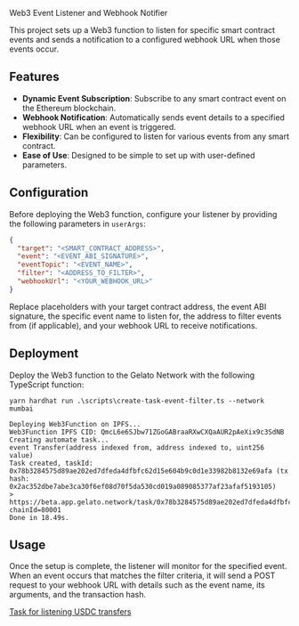 Web3 Event Listener and Webhook Notifier

This project sets up a Web3 function to listen for specific smart contract events and sends a notification to a configured webhook URL when those events occur.

## Features

- **Dynamic Event Subscription**: Subscribe to any smart contract event on the Ethereum blockchain.
- **Webhook Notification**: Automatically sends event details to a specified webhook URL when an event is triggered.
- **Flexibility**: Can be configured to listen for various events from any smart contract.
- **Ease of Use**: Designed to be simple to set up with user-defined parameters.

## Configuration

Before deploying the Web3 function, configure your listener by providing the following parameters in `userArgs`:

```json
{
  "target": "<SMART_CONTRACT_ADDRESS>",
  "event": "<EVENT_ABI_SIGNATURE>",
  "eventTopic": "<EVENT_NAME>",
  "filter": "<ADDRESS_TO_FILTER>",
  "webhookUrl": "<YOUR_WEBHOOK_URL>"
}
```

Replace placeholders with your target contract address, the event ABI signature, the specific event name to listen for, the address to filter events from (if applicable), and your webhook URL to receive notifications.

## Deployment

Deploy the Web3 function to the Gelato Network with the following TypeScript function:

```
yarn hardhat run .\scripts\create-task-event-filter.ts --network mumbai
```

```
Deploying Web3Function on IPFS...
Web3Function IPFS CID: QmcL6e6SJbw71ZGoGABraaRXwCXQaAUR2pAeXix9c3SdNB
Creating automate task...
event Transfer(address indexed from, address indexed to, uint256 value)
Task created, taskId: 0x78b3284575d89ae202ed7dfeda4dfbfc62d15e604b9c0d1e33982b8132e69afa (tx hash: 0x2ac352dbe7abe3ca30f6ef08d70f5da530cd019a089085377af23afaf5193105)
> https://beta.app.gelato.network/task/0x78b3284575d89ae202ed7dfeda4dfbfc62d15e604b9c0d1e33982b8132e69afa?chainId=80001
Done in 18.49s.
```

## Usage

Once the setup is complete, the listener will monitor for the specified event. When an event occurs that matches the filter criteria, it will send a POST request to your webhook URL with details such as the event name, its arguments, and the transaction hash.

[Task for listening USDC transfers](https://app.gelato.network/functions/task/0x78b3284575d89ae202ed7dfeda4dfbfc62d15e604b9c0d1e33982b8132e69afa:80001)
